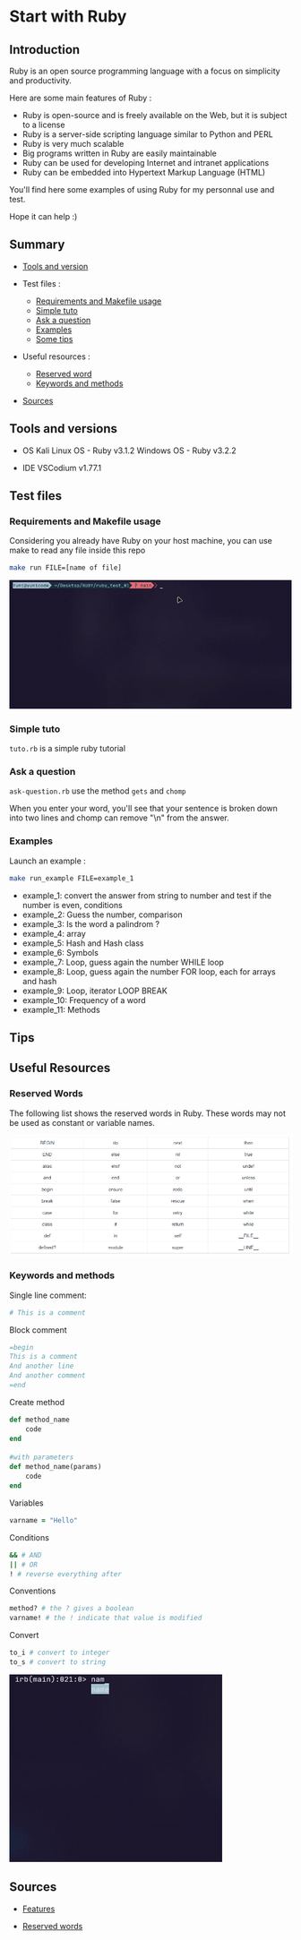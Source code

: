 # Start with Ruby

## Introduction

Ruby is an open source programming language with a focus on simplicity and productivity.

Here are some main features of Ruby :

- Ruby is open-source and is freely available on the Web, but it is subject to a license
- Ruby is a server-side scripting language similar to Python and PERL
- Ruby is very much scalable
- Big programs written in Ruby are easily maintainable
- Ruby can be used for developing Internet and intranet applications
- Ruby can be embedded into Hypertext Markup Language (HTML)

You'll find here some examples of using Ruby for my personnal use and test.

Hope it can help :)

## Summary

- [Tools and version](#tools-and-versions)
- Test files :
  - [Requirements and Makefile usage](#requirements-and-makefile-usage)
  - [Simple tuto](#simple-tuto)
  - [Ask a question](#ask-a-question)
  - [Examples](#examples)
  - [Some tips](#tips)
- Useful resources :

  - [Reserved word](#reserved-words)
  - [Keywords and methods](#keywords-and-methods)

- [Sources](#sources)

## Tools and versions

- OS
  Kali Linux OS - Ruby v3.1.2
  Windows OS - Ruby v3.2.2

- IDE
  VSCodium v1.77.1

## Test files

### Requirements and Makefile usage

Considering you already have Ruby on your host machine, you can use make to read any file inside this repo

```sh
make run FILE=[name of file]
```

![ruby-test 1](./media/ruby-test-1.gif)

### Simple tuto

`tuto.rb` is a simple ruby tutorial

### Ask a question

`ask-question.rb` use the method `gets` and `chomp`

When you enter your word, you'll see that your sentence is broken down into two lines and chomp can remove "\n" from the answer.

### Examples

Launch an example :

```sh
make run_example FILE=example_1
```

- example_1: convert the answer from string to number and test if the number is even, conditions
- example_2: Guess the number, comparison
- example_3: Is the word a palindrom ?
- example_4: array
- example_5: Hash and Hash class
- example_6: Symbols
- example_7: Loop, guess again the number WHILE loop
- example_8: Loop, guess again the number FOR loop, each for arrays and hash
- example_9: Loop, iterator LOOP BREAK
- example_10: Frequency of a word
- example_11: Methods

## Tips



## Useful Resources

### Reserved Words

The following list shows the reserved words in Ruby.
These words may not be used as constant or variable names.

![reserved words](./media/reserved-words.png)

### Keywords and methods

Single line comment:

```rb
# This is a comment
```

Block comment

```rb
=begin
This is a comment
And another line
And another comment
=end
```

Create method

```rb
def method_name
    code
end

#with parameters
def method_name(params)
    code
end
```

Variables

```rb
varname = "Hello"
```

Conditions

```rb
&& # AND
|| # OR
! # reverse everything after
```

Conventions

```rb
method? # the ? gives a boolean
varname! # the ! indicate that value is modified
```

Convert

```rb
to_i # convert to integer
to_s # convert to string
```

![test](./media/ruby-test-2.gif)

## Sources

- [Features](https://www.tutorialspoint.com/ruby/ruby_overview.htm#:~:text=Features%20of%20Ruby,similar%20to%20Python%20and%20PERL.)

- [Reserved words](https://www.tutorialspoint.com/ruby/ruby_syntax.htm)
